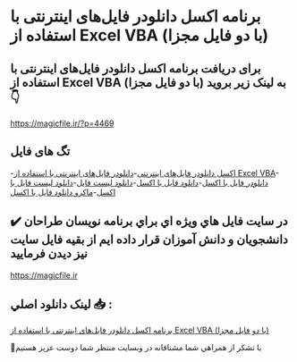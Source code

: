 # برنامه اکسل دانلودر فایل‌های اینترنتی با استفاده از Excel VBA (با دو فایل مجزا)

## برای دریافت برنامه اکسل دانلودر فایل‌های اینترنتی با استفاده از Excel VBA (با دو فایل مجزا) به لینک زیر بروید 👇

https://magicfile.ir/?p=4469

## تگ های فایل

-[اکسل دانلودر فایل‌های اینترنتی](https://magicfile.ir/product/%d8%a7%da%a9%d8%b3%d9%84-%d8%af%d8%a7%d9%86%d9%84%d9%88%d8%af%d8%b1-%d9%81%d8%a7%db%8c%d9%84%d9%87%d8%a7%db%8c-%d8%a7%db%8c%d9%86%d8%aa%d8%b1%d9%86%d8%aa%db%8c-excel-vba/)-[دانلودر فایل‌های اینترنتی با استفاده از Excel VBA](https://magicfile.ir/product/%d8%a7%da%a9%d8%b3%d9%84-%d8%af%d8%a7%d9%86%d9%84%d9%88%d8%af%d8%b1-%d9%81%d8%a7%db%8c%d9%84%d9%87%d8%a7%db%8c-%d8%a7%db%8c%d9%86%d8%aa%d8%b1%d9%86%d8%aa%db%8c-excel-vba/)-[دانلودر فایل با اکسل](https://magicfile.ir/product/%d8%a7%da%a9%d8%b3%d9%84-%d8%af%d8%a7%d9%86%d9%84%d9%88%d8%af%d8%b1-%d9%81%d8%a7%db%8c%d9%84%d9%87%d8%a7%db%8c-%d8%a7%db%8c%d9%86%d8%aa%d8%b1%d9%86%d8%aa%db%8c-excel-vba/)-[دانلود فایل با اکسل](https://magicfile.ir/product/%d8%a7%da%a9%d8%b3%d9%84-%d8%af%d8%a7%d9%86%d9%84%d9%88%d8%af%d8%b1-%d9%81%d8%a7%db%8c%d9%84%d9%87%d8%a7%db%8c-%d8%a7%db%8c%d9%86%d8%aa%d8%b1%d9%86%d8%aa%db%8c-excel-vba/)-[دانلود لیست فایل](https://magicfile.ir/product/%d8%a7%da%a9%d8%b3%d9%84-%d8%af%d8%a7%d9%86%d9%84%d9%88%d8%af%d8%b1-%d9%81%d8%a7%db%8c%d9%84%d9%87%d8%a7%db%8c-%d8%a7%db%8c%d9%86%d8%aa%d8%b1%d9%86%d8%aa%db%8c-excel-vba/)-[دانلود لیست فایل با اکسل](https://magicfile.ir/product/%d8%a7%da%a9%d8%b3%d9%84-%d8%af%d8%a7%d9%86%d9%84%d9%88%d8%af%d8%b1-%d9%81%d8%a7%db%8c%d9%84%d9%87%d8%a7%db%8c-%d8%a7%db%8c%d9%86%d8%aa%d8%b1%d9%86%d8%aa%db%8c-excel-vba/)-[ماکرو دانلود فایل با اکسل](https://magicfile.ir/product/%d8%a7%da%a9%d8%b3%d9%84-%d8%af%d8%a7%d9%86%d9%84%d9%88%d8%af%d8%b1-%d9%81%d8%a7%db%8c%d9%84%d9%87%d8%a7%db%8c-%d8%a7%db%8c%d9%86%d8%aa%d8%b1%d9%86%d8%aa%db%8c-excel-vba/)

## ✔️ در سايت فايل هاي ويژه اي براي برنامه نويسان طراحان دانشجويان و دانش آموزان قرار داده ايم از بقيه فايل سايت نيز ديدن فرماييد

https://magicfile.ir


## لينک دانلود اصلي 📥 :

[برنامه اکسل دانلودر فایل‌های اینترنتی با استفاده از Excel VBA (با دو فایل مجزا)](https://magicfile.ir/product/%d8%a7%da%a9%d8%b3%d9%84-%d8%af%d8%a7%d9%86%d9%84%d9%88%d8%af%d8%b1-%d9%81%d8%a7%db%8c%d9%84%d9%87%d8%a7%db%8c-%d8%a7%db%8c%d9%86%d8%aa%d8%b1%d9%86%d8%aa%db%8c-excel-vba/) 


🙏با تشکر از همراهي شما مشتاقانه در وبسایت منتظر شما دوست عزیز هستیم

